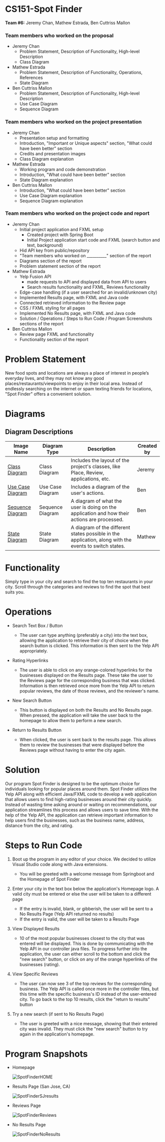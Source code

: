 # CS151-Spot Finder

**Team #6:** Jeremy Chan, Mathew Estrada, Ben Cuttriss Mallon

### Team members who worked on the proposal
- Jeremy Chan
  - Problem Statement, Description of Functionality, High-level Description
  - Class Diagram
 - Mathew Estrada
   - Problem Statement, Description of Functionality, Operations, References
   - State Diagram
- Ben Cuttriss Mallon
  - Problem Statement, Description of Functionality, High-level Description
  - Use Case Diagram
  - Sequence Diagram

### Team members who worked on the project presentation
- Jeremy Chan
  - Presentation setup and formatting
  - Introduction, "Important or Unique aspects" section, "What could have been better" section
  - Credits and presentation images
  - Class Diagram explanation
- Mathew Estrada
  - Working program and code demonstration
  - Introduction, "What could have been better" section
  - State Diagram explanation
- Ben Cuttriss Mallon
  - Introduction, "What could have been better" section
  - Use Case Diagram explanation
  - Sequence Diagram explanation

 ### Team members who worked on the project code and report
- Jeremy Chan
  - Initial project application and FXML setup
    - Created project with Spring Boot
    - Initial Project application start code and FXML (search button and text, background)
  - Hid API key from public/repository
  - "Team members who worked on __________" section of the report
  - Diagrams section of the report
  - Problem statement section of the report
- Mathew Estrada
  - Yelp Fusion API
    - made requests to API and displayed data from API to users
    - Search results functionality and FXML, Reviews functionality
  - Edge-case handling (if a user searched for an invalid/unknown city)
  - Implemented Results page, with FXML and Java code
  - Connected retrieved information to the Review page
  - CSS / FXML styling for all pages
  - Implemented No Results page,  with FXML and Java code
  - Solution / Operations / Steps to Run Code / Program Screenshots sections of the report
- Ben Cuttriss Mallon
  - Review page FXML and functionality
  - Functionality section of the report

# Problem Statement
New food spots and locations are always a place of interest in people’s everyday lives, and they may not know any good places/restaurants/viewpoints to enjoy in their local area. Instead of endlessly searching on the internet or spam texting friends for locations, "Spot Finder" offers a convenient solution.

# Diagrams

## Diagram Descriptions

| Image Name | Diagram Type | Description | Created by |
|------------|--------------|-------------|-------------|
| [Class Diagram](./diagrams/ClassDiagram.drawio.pdf) | Class Diagram | Includes the layout of the project's classes, like Place, Review, applications, etc. | Jeremy |
| [Use Case Diagram](./diagrams/UseCaseDiagram.pdf) | Use Case Diagram | Includes a diagram of the user's actions. | Ben |
| [Sequence Diagram](./diagrams/SequenceDiagram.pdf) | Sequence Diagram | A diagram of what the user is doing on the application and how their actions are processed. | Ben |
| [State Diagram](./diagrams/stateDiagram.pdf) | State Diagram | A diagram of the different states possible in the application, along with the events to switch states. | Mathew |

# Functionality
Simply type in your city and search to find the top ten restaurants in your city. Scroll through the categories and reviews to find the spot that best suits you. 

# Operations
- Search Text Box / Button
    - The user can type anything (preferably a city) into the text box, allowing the application to retrieve their city of choice when the search button is clicked. This information is then sent to the Yelp API appropriately.

- Rating Hyperlinks
    - The user is able to click on any orange-colored hyperlinks for the businesses displayed on the Results page. These take the user to the Reviews page for the corresponding business that was clicked. Information is then retrieved once more from the Yelp API to return popular reviews, the date of those reviews, and the reviewer's name.
 
- New Search Button
    - This button is displayed on both the Results and No Results page. When pressed, the application will take the user back to the homepage to allow them to perform a new search.
 
- Return to Results Button
    - When clicked, the user is sent back to the results page. This allows them to review the businesses that were displayed before the Reviews page without having to enter the city again.

# Solution
Our program Spot Finder is designed to be the optimum choice for individuals looking for popular places around them. Spot Finder utilizes the Yelp API along with efficient Java/FXML code to develop a web application that allows users to find high-rating businesses around their city quickly. Instead of wasting time asking around or waiting on recommendations, our application streamlines this process and allows users to save time. With the help of the Yelp API, the application can retrieve important information to help users find the businesses, such as the business name, address, distance from the city, and rating.

# Steps to Run Code
1) Boot up the program in any editor of your choice. We decided to utilize Visual Studio code along with Java extensions.
     - You will be greeted with a welcome message from Springboot and the Homepage of Spot Finder
    
2) Enter your city in the text box below the application's Homepage logo. A valid city must be entered or else the user will be taken to a different page
     - If the entry is invalid, blank, or gibberish, the user will be sent to a No Results Page (Yelp API returned no results)
     - If the entry is valid, the user will be taken to a Results Page

3) View Displayed Results
     - 10 of the most popular businesses closest to the city that was entered will be displayed. This is done by communicating with the Yelp API in our controller java files. To progress further into the application, the user can either scroll to the bottom and click the "new search" button, or click on any of the orange hyperlinks of the businesses (rating).
  
4) View Specific Reviews
     - The user can now see 3 of the top reviews for the corresponding business. The Yelp API is called once more in the controller files, but this time with the specific business's ID instead of the user-entered city. To go back to the top 10 results, click the "return to results" button
  
5) Try a new search (if sent to No Results Page)
     - The user is greeted with a nice message, showing that their entered city was invalid. They must click the "new search" button to try again in the application's homepage. 

# Program Snapshots
- Homepage

  ![SpotFinderHOME](https://github.com/chunky87/CS151-SpotFinder/assets/145627731/d6bd0025-fbb4-4a72-9837-65a0168fd51f)

- Results Page (San Jose, CA)

  ![SpotFinderSJresults](https://github.com/chunky87/CS151-SpotFinder/assets/145627731/4c46484a-2a7a-4521-86d6-7a2208dfcd0a)

- Reviews Page

  ![SpotFinderReviews](https://github.com/chunky87/CS151-SpotFinder/assets/145627731/0b0f29e2-9cf7-481b-b82c-8fd21d929a47)

- No Results Page

  ![SpotFinderNoResults](https://github.com/chunky87/CS151-SpotFinder/assets/145627731/29c867fb-cafd-4acb-92ca-67c4adef8ccc)



